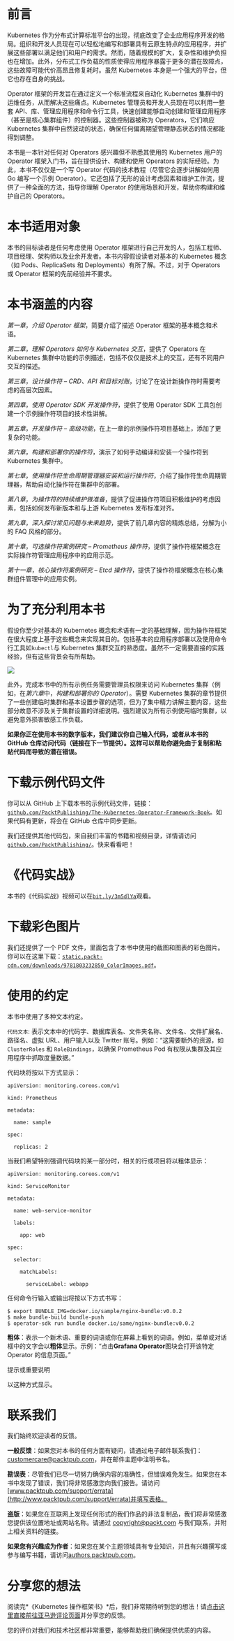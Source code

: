 # 前言

Kubernetes 作为分布式计算标准平台的出现，彻底改变了企业应用程序开发的格局。组织和开发人员现在可以轻松地编写和部署具有云原生特点的应用程序，并扩展这些部署以满足他们和用户的需求。然而，随着规模的扩大，复杂性和维护负担也在增加。此外，分布式工作负载的性质使得应用程序暴露于更多的潜在故障点，这些故障可能代价高昂且修复耗时。虽然 Kubernetes 本身是一个强大的平台，但它也存在自身的挑战。

Operator 框架的开发旨在通过定义一个标准流程来自动化 Kubernetes 集群中的运维任务，从而解决这些痛点。Kubernetes 管理员和开发人员现在可以利用一整套 API、库、管理应用程序和命令行工具，快速创建能够自动创建和管理应用程序（甚至是核心集群组件）的控制器。这些控制器被称为 Operators，它们响应 Kubernetes 集群中自然波动的状态，确保任何偏离期望管理静态状态的情况都能得到调整。

本书是一本针对任何对 Operators 感兴趣但不熟悉其使用的 Kubernetes 用户的 Operator 框架入门书，旨在提供设计、构建和使用 Operators 的实际经验。为此，本书不仅仅是一个写 Operator 代码的技术教程（尽管它会逐步讲解如何用 Go 编写一个示例 Operator）。它还包括了无形的设计考虑因素和维护工作流，提供了一种全面的方法，指导你理解 Operator 的使用场景和开发，帮助你构建和维护自己的 Operators。

# 本书适用对象

本书的目标读者是任何考虑使用 Operator 框架进行自己开发的人，包括工程师、项目经理、架构师以及业余开发者。本书内容假设读者对基本的 Kubernetes 概念（如 Pods、ReplicaSets 和 Deployments）有所了解。不过，对于 Operators 或 Operator 框架的先前经验并不要求。

# 本书涵盖的内容

*第一章*，*介绍 Operator 框架*，简要介绍了描述 Operator 框架的基本概念和术语。

*第二章*，*理解 Operators 如何与 Kubernetes 交互*，提供了 Operators 在 Kubernetes 集群中功能的示例描述，包括不仅仅是技术上的交互，还有不同用户交互的描述。

*第三章*，*设计操作符 – CRD、API 和目标对账*，讨论了在设计新操作符时需要考虑的高层次因素。

*第四章*，*使用 Operator SDK 开发操作符*，提供了使用 Operator SDK 工具包创建一个示例操作符项目的技术性讲解。

*第五章*，*开发操作符 – 高级功能*，在上一章的示例操作符项目基础上，添加了更复杂的功能。

*第六章*，*构建和部署你的操作符*，演示了如何手动编译和安装一个操作符到 Kubernetes 集群中。

*第七章*，*使用操作符生命周期管理器安装和运行操作符*，介绍了操作符生命周期管理器，帮助自动化操作符在集群中的部署。

*第八章*，*为操作符的持续维护做准备*，提供了促进操作符项目积极维护的考虑因素，包括如何发布新版本和与上游 Kubernetes 发布标准对齐。

*第九章*，*深入探讨常见问题与未来趋势*，提供了前几章内容的精炼总结，分解为小的 FAQ 风格的部分。

*第十章*，*可选操作符案例研究 – Prometheus 操作符*，提供了操作符框架概念在实际操作符管理应用程序中的应用示范。

*第十一章*，*核心操作符案例研究 – Etcd 操作符*，提供了操作符框架概念在核心集群组件管理中的应用实例。

# 为了充分利用本书

假设你至少对基本的 Kubernetes 概念和术语有一定的基础理解，因为操作符框架在很大程度上基于这些概念来实现其目的。包括基本的应用程序部署以及使用命令行工具如`kubectl`与 Kubernetes 集群交互的熟悉度。虽然不一定需要直接的实践经验，但有这些背景会有所帮助。

![](img/B18147_Preface_Table1.jpg)

此外，完成本书中的所有示例任务需要管理员权限来访问 Kubernetes 集群（例如，在*第六章*中，*构建和部署你的 Operator*）。需要 Kubernetes 集群的章节提供了一些创建临时集群和基本设置步骤的选项，但为了集中精力讲解主要内容，这些部分故意不涉及关于集群设置的详细说明。强烈建议为所有示例使用临时集群，以避免意外损害敏感工作负载。

**如果你正在使用本书的数字版本，我们建议你自己输入代码，或者从本书的 GitHub 仓库访问代码（链接在下一节提供）。这样可以帮助你避免由于复制和粘贴代码而导致的潜在错误。**

# 下载示例代码文件

你可以从 GitHub 上下载本书的示例代码文件，链接：[`github.com/PacktPublishing/The-Kubernetes-Operator-Framework-Book`](https://github.com/PacktPublishing/The-Kubernetes-Operator-Framework-Book)。如果代码有更新，将会在 GitHub 仓库中同步更新。

我们还提供其他代码包，来自我们丰富的书籍和视频目录，详情请访问[`github.com/PacktPublishing/`](https://github.com/PacktPublishing/)。快来看看吧！

# 《代码实战》

本书的《代码实战》视频可以在[`bit.ly/3m5dlYa`](https://bit.ly/3m5dlYa)观看。

# 下载彩色图片

我们还提供了一个 PDF 文件，里面包含了本书中使用的截图和图表的彩色图片。你可以在这里下载：[`static.packt-cdn.com/downloads/9781803232850_ColorImages.pdf`](https://static.packt-cdn.com/downloads/9781803232850_ColorImages.pdf)。

# 使用的约定

本书中使用了多种文本约定。

`代码文本`: 表示文本中的代码字、数据库表名、文件夹名称、文件名、文件扩展名、路径名、虚拟 URL、用户输入以及 Twitter 账号。例如：“这需要额外的资源，如 `ClusterRoles` 和 `RoleBindings`，以确保 Prometheus Pod 有权限从集群及其应用程序中抓取度量数据。”

代码块将按以下方式显示：

```
apiVersion: monitoring.coreos.com/v1
```

```
kind: Prometheus
```

```
metadata:
```

```
  name: sample
```

```
spec:
```

```
  replicas: 2
```

当我们希望特别强调代码块的某一部分时，相关的行或项目将以粗体显示：

```
apiVersion: monitoring.coreos.com/v1
```

```
kind: ServiceMonitor
```

```
metadata:
```

```
  name: web-service-monitor
```

```
  labels:
```

```
    app: web
```

```
spec:
```

```
  selector:
```

```
    matchLabels:
```

```
      serviceLabel: webapp
```

任何命令行输入或输出将按以下方式书写：

```
$ export BUNDLE_IMG=docker.io/sample/nginx-bundle:v0.0.2
$ make bundle-build bundle-push
$ operator-sdk run bundle docker.io/same/nginx-bundle:v0.0.2
```

**粗体**：表示一个新术语、重要的词语或你在屏幕上看到的词语。例如，菜单或对话框中的文字会以**粗体**显示。示例：“点击**Grafana Operator**图块会打开该特定 Operator 的信息页面。”

提示或重要说明

以这种方式显示。

# 联系我们

我们始终欢迎读者的反馈。

**一般反馈**：如果您对本书的任何方面有疑问，请通过电子邮件联系我们：customercare@packtpub.com，并在邮件主题中注明书名。

**勘误表**：尽管我们已尽一切努力确保内容的准确性，但错误难免发生。如果您在本书中发现了错误，我们将非常感激您向我们报告。请访问[www.packtpub.com/support/errata](http://www.packtpub.com/support/errata)并填写表格。

**盗版**：如果您在互联网上发现任何形式的我们作品的非法复制品，我们将非常感激您提供该位置地址或网站名称。请通过 copyright@packt.com 与我们联系，并附上相关资料的链接。

**如果您有兴趣成为作者**：如果您在某个主题领域具有专业知识，并且有兴趣撰写或参与编写书籍，请访问[authors.packtpub.com](http://authors.packtpub.com)。

# 分享您的想法

阅读完*《Kubernetes 操作框架书》*后，我们非常期待听到您的想法！请[点击这里直接前往亚马逊评论页面](https://packt.link/r/1803232854)并分享您的反馈。

您的评价对我们和技术社区都非常重要，能够帮助我们确保提供优质的内容。
